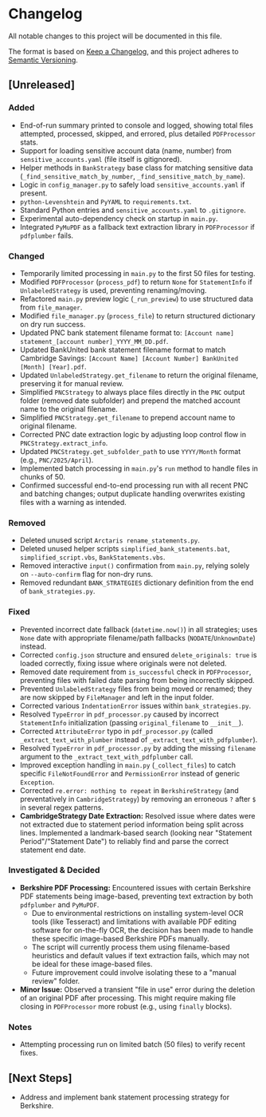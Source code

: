 # Changelog

All notable changes to this project will be documented in this file.

The format is based on [Keep a Changelog](https://keepachangelog.com/en/1.0.0/),
and this project adheres to [Semantic Versioning](https://semver.org/spec/v2.0.0.html).

## [Unreleased]

### Added
- End-of-run summary printed to console and logged, showing total files attempted, processed, skipped, and errored, plus detailed `PDFProcessor` stats.
- Support for loading sensitive account data (name, number) from `sensitive_accounts.yaml` (file itself is gitignored).
- Helper methods in `BankStrategy` base class for matching sensitive data (`_find_sensitive_match_by_number`, `_find_sensitive_match_by_name`).
- Logic in `config_manager.py` to safely load `sensitive_accounts.yaml` if present.
- `python-Levenshtein` and `PyYAML` to `requirements.txt`.
- Standard Python entries and `sensitive_accounts.yaml` to `.gitignore`.
- Experimental auto-dependency check on startup in `main.py`.
- Integrated `PyMuPDF` as a fallback text extraction library in `PDFProcessor` if `pdfplumber` fails.

### Changed
- Temporarily limited processing in `main.py` to the first 50 files for testing.
- Modified `PDFProcessor` (`process_pdf`) to return `None` for `StatementInfo` if `UnlabeledStrategy` is used, preventing renaming/moving.
- Refactored `main.py` preview logic (`_run_preview`) to use structured data from `file_manager`.
- Modified `file_manager.py` (`process_file`) to return structured dictionary on dry run success.
- Updated PNC bank statement filename format to: `[Account name] statement_[account number]_YYYY_MM_DD.pdf`.
- Updated BankUnited bank statement filename format to match Cambridge Savings: `[Account Name] [Account Number] BankUnited [Month] [Year].pdf`.
- Updated `UnlabeledStrategy.get_filename` to return the original filename, preserving it for manual review.
- Simplified `PNCStrategy` to always place files directly in the `PNC` output folder (removed date subfolder) and prepend the matched account name to the original filename.
- Simplified `PNCStrategy.get_filename` to prepend account name to original filename.
- Corrected PNC date extraction logic by adjusting loop control flow in `PNCStrategy.extract_info`.
- Updated `PNCStrategy.get_subfolder_path` to use `YYYY/Month` format (e.g., `PNC/2025/April`).
- Implemented batch processing in `main.py`'s `run` method to handle files in chunks of 50.
- Confirmed successful end-to-end processing run with all recent PNC and batching changes; output duplicate handling overwrites existing files with a warning as intended.

### Removed
- Deleted unused script `Arctaris rename_statements.py`.
- Deleted unused helper scripts `simplified_bank_statements.bat`, `simplified_script.vbs`, `BankStatements.vbs`.
- Removed interactive `input()` confirmation from `main.py`, relying solely on `--auto-confirm` flag for non-dry runs.
- Removed redundant `BANK_STRATEGIES` dictionary definition from the end of `bank_strategies.py`.

### Fixed
- Prevented incorrect date fallback (`datetime.now()`) in all strategies; uses `None` date with appropriate filename/path fallbacks (`NODATE`/`UnknownDate`) instead.
- Corrected `config.json` structure and ensured `delete_originals: true` is loaded correctly, fixing issue where originals were not deleted.
- Removed date requirement from `is_successful` check in `PDFProcessor`, preventing files with failed date parsing from being incorrectly skipped.
- Prevented `UnlabeledStrategy` files from being moved or renamed; they are now skipped by `FileManager` and left in the input folder.
- Corrected various `IndentationError` issues within `bank_strategies.py`.
- Resolved `TypeError` in `pdf_processor.py` caused by incorrect `StatementInfo` initialization (passing `original_filename` to `__init__`).
- Corrected `AttributeError` typo in `pdf_processor.py` (called `_extract_text_with_plumber` instead of `_extract_text_with_pdfplumber`).
- Resolved `TypeError` in `pdf_processor.py` by adding the missing `filename` argument to the `_extract_text_with_pdfplumber` call.
- Improved exception handling in `main.py` (`_collect_files`) to catch specific `FileNotFoundError` and `PermissionError` instead of generic `Exception`.
- Corrected `re.error: nothing to repeat` in `BerkshireStrategy` (and preventatively in `CambridgeStrategy`) by removing an erroneous `?` after `$` in several regex patterns.
- **CambridgeStrategy Date Extraction:** Resolved issue where dates were not extracted due to statement period information being split across lines. Implemented a landmark-based search (looking near "Statement Period"/"Statement Date") to reliably find and parse the correct statement end date.

### Investigated & Decided
- **Berkshire PDF Processing:** Encountered issues with certain Berkshire PDF statements being image-based, preventing text extraction by both `pdfplumber` and `PyMuPDF`.
    - Due to environmental restrictions on installing system-level OCR tools (like Tesseract) and limitations with available PDF editing software for on-the-fly OCR, the decision has been made to handle these specific image-based Berkshire PDFs manually.
    - The script will currently process them using filename-based heuristics and default values if text extraction fails, which may not be ideal for these image-based files.
    - Future improvement could involve isolating these to a "manual review" folder.
- **Minor Issue:** Observed a transient "file in use" error during the deletion of an original PDF after processing. This might require making file closing in `PDFProcessor` more robust (e.g., using `finally` blocks).

### Notes
- Attempting processing run on limited batch (50 files) to verify recent fixes.

## [Next Steps]
- Address and implement bank statement processing strategy for Berkshire. 